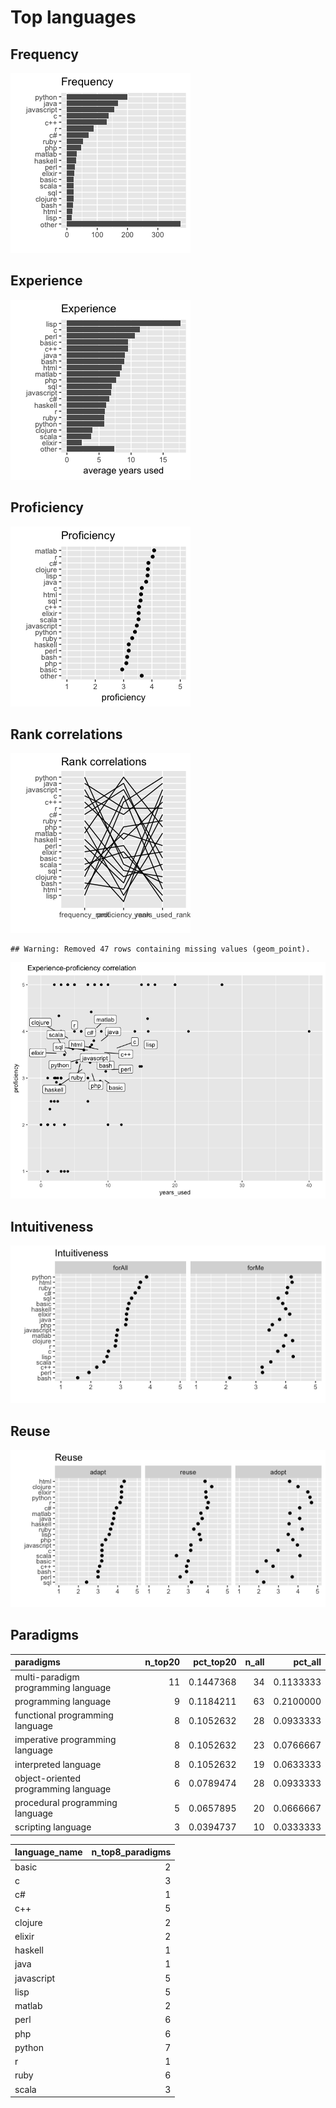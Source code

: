 # Top languages

## Frequency

![](languages_files/figure-gfm/frequency-1.png)<!-- -->

## Experience

![](languages_files/figure-gfm/experience-1.png)<!-- -->

## Proficiency

![](languages_files/figure-gfm/proficiency-1.png)<!-- -->

## Rank correlations

![](languages_files/figure-gfm/correlations-1.png)<!-- -->

    ## Warning: Removed 47 rows containing missing values (geom_point).

![](languages_files/figure-gfm/experience-proficiency-correlation-1.png)<!-- -->

## Intuitiveness

![](languages_files/figure-gfm/intuitiveness-1.png)<!-- -->

## Reuse

![](languages_files/figure-gfm/reuse-1.png)<!-- -->

## Paradigms

| paradigms                            | n\_top20 | pct\_top20 | n\_all |  pct\_all |
| :----------------------------------- | -------: | ---------: | -----: | --------: |
| multi-paradigm programming language  |       11 |  0.1447368 |     34 | 0.1133333 |
| programming language                 |        9 |  0.1184211 |     63 | 0.2100000 |
| functional programming language      |        8 |  0.1052632 |     28 | 0.0933333 |
| imperative programming language      |        8 |  0.1052632 |     23 | 0.0766667 |
| interpreted language                 |        8 |  0.1052632 |     19 | 0.0633333 |
| object-oriented programming language |        6 |  0.0789474 |     28 | 0.0933333 |
| procedural programming language      |        5 |  0.0657895 |     20 | 0.0666667 |
| scripting language                   |        3 |  0.0394737 |     10 | 0.0333333 |

| language\_name | n\_top8\_paradigms |
| :------------- | -----------------: |
| basic          |                  2 |
| c              |                  3 |
| c\#            |                  1 |
| c++            |                  5 |
| clojure        |                  2 |
| elixir         |                  2 |
| haskell        |                  1 |
| java           |                  1 |
| javascript     |                  5 |
| lisp           |                  5 |
| matlab         |                  2 |
| perl           |                  6 |
| php            |                  6 |
| python         |                  7 |
| r              |                  1 |
| ruby           |                  6 |
| scala          |                  3 |
